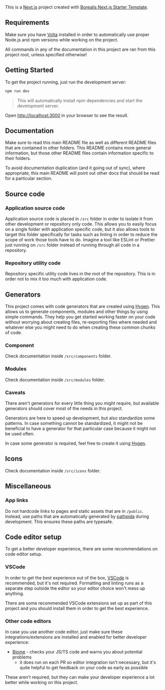 This is a [Next.js](https://nextjs.org/) project created with [Borealis Next.js Starter Template](https://github.com/borealis-agency/next-starter).

## Requirements

Make sure you have [Volta](https://volta.sh/) installed in order to automatically use proper Node.js and npm versions while working on the project.

All commands in any of the documentation in this project are ran from this project root, unless specified otherwise!

## Getting Started

To get the project running, just run the development server:

```bash
npm run dev
```

> This will automatically install npm dependencies and start the development server.

Open [http://localhost:3000](http://localhost:3000) in your browser to see the result.

## Documentation

Make sure to read this main README file as well as different README files that are contained in other folders. This README contains more general information, but those other README files contain information specific to their folders.

To avoid documentation duplication (and it going out of sync), where appropriate, this main README will point out other docs that should be read for a particular section.

## Source code

### Application source code

Application source code is placed in `/src` folder in order to isolate it from other development or repository only code. This allows you to easily focus on a single folder with application specific code, but it also allows tools to target this folder specifically for tasks such as linting in order to reduce the scope of work those tools have to do. Imagine a tool like ESLint or Prettier just running on `/src` folder instead of running through all code in a repository.

### Repository utility code

Repository specific utility code lives in the root of the repository. This is in order not to mix it too much with application code.

## Generators

This project comes with code generators that are created using [Hygen](https://github.com/jondot/hygen). This allows us to generate components, modules and other things by using simple commands. They help you get started working faster on your code without worrying about creating files, re-exporting files where needed and whatever else you might need to do when creating these common chunks of code.

### Component

Check documentation inside `/src/components` folder.

### Modules

Check documentation inside `/src/modules` folder.

### Caveats

There aren't generators for every little thing you might require, but available generators should cover most of the needs in this project.

Generators are here to speed up development, but also standardize some patterns. In case something cannot be standardized, it might not be beneficial to have a generator for that particular case because it might not be used often.

In case some generator is required, feel free to create it using [Hygen](https://github.com/jondot/hygen).

## Icons

Check documentation inside `/src/icons` folder.

## Miscellaneous

### App links

Do not hardcode links to pages and static assets that are in `/public`. Instead, use paths that are automatically generated by [pathpida](https://github.com/aspida/pathpida/) during development. This ensures these paths are typesafe.

## Code editor setup

To get a better developer experience, there are some recommendations on code editor setup.

### VSCode

In order to get the best experience out of the box, [VSCode](https://code.visualstudio.com/) is recommended, but it's not required. Formatting and linting runs as a separate step outside the editor so your editor choice won't mess up anything.

There are some recommended VSCode extensions set up as part of this project and you should install them in order to get the best experience.

### Other code editors

In case you use another code editor, just make sure these integrations/extensions are installed and enabled for better developer experience:

- [Biome](https://biomejs.dev/) - checks your JS/TS code and warns you about potential problems
  - it does run on each PR so editor integration isn't necessary, but it's quite helpful to get feedback on your code as early as possible

These aren't required, but they can make your developer experience a lot better while working on this project.

